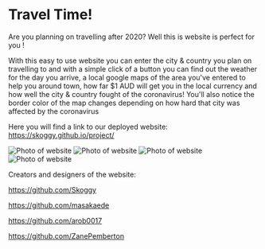 # Travel Time!

Are you planning on travelling after 2020? Well this is website is perfect for you !

With this easy to use website you can enter the city & country you plan on travelling to
and with a simple click of a button you can find out the weather for the day you arrive,
a local google maps of the area you've entered to help you around town, how far $1 AUD will
get you in the local currency and how well the city & country fought of the coronavirus! You'll
also notice the border color of the map changes depending on how hard that city was affected by
the coronavirus

Here you will find a link to our deployed website: https://skoggy.github.io/project/

![Photo of website]()
![Photo of website]()
![Photo of website]()
![Photo of website]()



Creators and designers of the website:

https://github.com/Skoggy

https://github.com/masakaede

https://github.com/arob0017

https://github.com/ZanePemberton